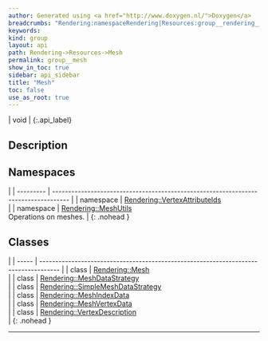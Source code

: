```yaml
---
author: Generated using <a href="http://www.doxygen.nl/">Doxygen</a>
breadcrumbs: "Rendering:namespaceRendering|Resources:group__rendering__resources"
keywords: 
kind: group
layout: api
path: Rendering->Resources->Mesh
permalink: group__mesh
show_in_toc: true
sidebar: api_sidebar
title: "Mesh"
toc: false
use_as_root: true
---
```


| void |
{:.api_label}

## Description





## Namespaces

|
| --------- | ----------------------------------------------------------------------------------- | 
| namespace | [Rendering::VertexAttributeIds](namespaceRendering_1_1VertexAttributeIds) <br/>     | 
| namespace | [Rendering::MeshUtils](namespaceRendering_1_1MeshUtils) <br/> Operations on meshes. | 
{: .nohead }

## Classes

|
| ----- | ------------------------------------------------------------------------------------ | 
| class | [Rendering::Mesh](classRendering_1_1Mesh) <br/>                                      | 
| class | [Rendering::MeshDataStrategy](classRendering_1_1MeshDataStrategy) <br/>              | 
| class | [Rendering::SimpleMeshDataStrategy](classRendering_1_1SimpleMeshDataStrategy) <br/>  | 
| class | [Rendering::MeshIndexData](classRendering_1_1MeshIndexData) <br/>                    | 
| class | [Rendering::MeshVertexData](classRendering_1_1MeshVertexData) <br/>                  | 
| class | [Rendering::VertexDescription](classRendering_1_1VertexDescription) <br/>            | 
{: .nohead }

-------------------------------------------------------------------

